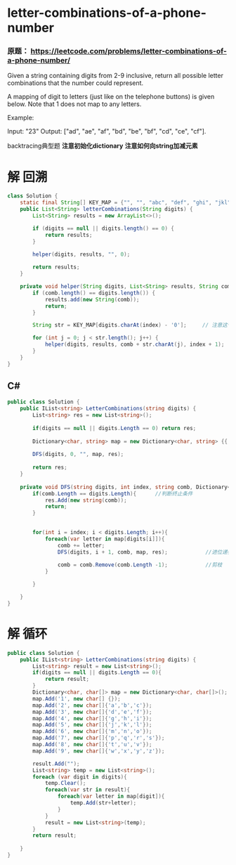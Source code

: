 # letter-combinations-of-a-phone-number

### 原题： https://leetcode.com/problems/letter-combinations-of-a-phone-number/

Given a string containing digits from 2-9 inclusive, return all possible letter combinations that the number could represent.

A mapping of digit to letters (just like on the telephone buttons) is given below. Note that 1 does not map to any letters.



Example:

Input: "23"
Output: ["ad", "ae", "af", "bd", "be", "bf", "cd", "ce", "cf"].


backtracing典型题
**注意初始化dictionary**
**注意如何向string加减元素**

# 解 回溯

```java
class Solution {
    static final String[] KEY_MAP = {"", "", "abc", "def", "ghi", "jkl", "mno", "pqrs", "tuv", "wxyz"};
    public List<String> letterCombinations(String digits) {
        List<String> results = new ArrayList<>();

        if (digits == null || digits.length() == 0) {
            return results; 
        }
        
        helper(digits, results, "", 0);

        return results;
    }

    private void helper(String digits, List<String> results, String comb, int index) {
        if (comb.length() == digits.length()) {
            results.add(new String(comb));
            return;
        }

        String str = KEY_MAP[digits.charAt(index) - '0'];     // 注意这个位置

        for (int j = 0; j < str.length(); j++) {
            helper(digits, results, comb + str.charAt(j), index + 1);      // 取巧了，正常要remove需要用StringBuilder的removeCharAt（）
        }
    }
}
```


## C#
```c#
public class Solution {
    public IList<string> LetterCombinations(string digits) {
        List<string> res = new List<string>();
        
        if(digits == null || digits.Length == 0) return res;
        
        Dictionary<char, string> map = new Dictionary<char, string> {{'2',"abc"}, {'3',"def"}, {'4',"ghi"}, {'5',"jkl"}, {'6',"mno"}, {'7',"pqrs"}, {'8',"tuv"}, {'9',"wxyz"}};
    
        DFS(digits, 0, "", map, res);
        
        return res;
    }
    
    private void DFS(string digits, int index, string comb, Dictionary<char, string> map, List<string> res){
        if(comb.Length == digits.Length){      //判断终止条件
            res.Add(new string(comb));
            return;
        }

        
        for(int i = index; i < digits.Length; i++){
            foreach(var letter in map[digits[i]]){
                comb += letter;                      
                DFS(digits, i + 1, comb, map, res);            //进位递归
       
                comb = comb.Remove(comb.Length -1);            //剪枝
            }

        }

    }
}
```


# 解 循环

```c#
public class Solution {
    public IList<string> LetterCombinations(string digits) {
        List<string> result = new List<string>();
        if(digits == null || digits.Length == 0){
            return result;
        }
        Dictionary<char, char[]> map = new Dictionary<char, char[]>();
        map.Add('1', new char[] {});
        map.Add('2', new char[]{'a','b','c'});
        map.Add('3', new char[]{'d','e','f'});
        map.Add('4', new char[]{'g','h','i'});
        map.Add('5', new char[]{'j','k','l'});
        map.Add('6', new char[]{'m','n','o'});
        map.Add('7', new char[]{'p','q','r','s'});
        map.Add('8', new char[]{'t','u','v'});
        map.Add('9', new char[]{'w','x','y','z'});

        result.Add("");
        List<string> temp = new List<string>();
        foreach (var digit in digits){
            temp.Clear();
            foreach(var str in result){
                foreach(var letter in map[digit]){
                    temp.Add(str+letter);
                }
            }
            result = new List<string>(temp);
        }
        return result;
        
    }
}

```


